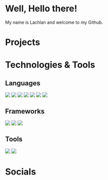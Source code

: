 # Well, Hello there!
My name is Lachlan and welcome to my Github.

# Projects

# Technologies & Tools

## Languages

![](https://img.shields.io/badge/Language-Javascript-blue?logo=javascript&style=for-the-badge)  ![](https://img.shields.io/badge/Language-NodeJS-blue?logo=node.js&style=for-the-badge)  ![](https://img.shields.io/badge/Language-Python-blue?logo=python&style=for-the-badge)  ![](https://img.shields.io/badge/Language-PHP-blue?logo=php&style=for-the-badge)  ![](https://img.shields.io/badge/Markup-HTML-blue?logo=html5&style=for-the-badge)  ![](https://img.shields.io/badge/Styles-CSS-blue?logo=css3&style=for-the-badge)  ![](https://img.shields.io/badge/Query_Language-MySQL-blue?logo=mysql&style=for-the-badge)

## Frameworks
![](https://img.shields.io/badge/Framework-ReactJS-blue?logo=react&style=for-the-badge)  ![](https://img.shields.io/badge/Framework-Express-blue?logo=express&style=for-the-badge)  ![](https://img.shields.io/badge/Framework-NextJS-blue?logo=next.js&style=for-the-badge)
## Tools
![](https://img.shields.io/badge/Tools-Visual_Studio_Code-blue?logo=visualstudiocode&style=for-the-badge)  ![](https://img.shields.io/badge/Tools-GitHub-blue?logo=github&style=for-the-badge)

# Socials

<!--
**revillla/revillla** is a ✨ _special_ ✨ repository because its `README.md` (this file) appears on your GitHub profile.

Here are some ideas to get you started:

- 🔭 I’m currently working on ...
- 🌱 I’m currently learning ...
- 👯 I’m looking to collaborate on ...
- 🤔 I’m looking for help with ...
- 💬 Ask me about ...
- 📫 How to reach me: ...
- 😄 Pronouns: ...
- ⚡ Fun fact: ...
-->
